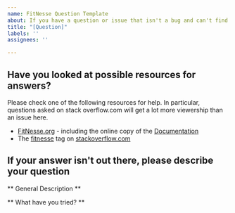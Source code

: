 ```yaml
---
name: FitNesse Question Template
about: If you have a question or issue that isn't a bug and can't find an answer elsewhere.
title: "[Question]"
labels: ''
assignees: ''

---
```


## Have you looked at possible resources for answers?
Please check one of the following resources for help. In particular, questions asked on stack overflow.com will get a lot more viewership than an issue here.
- [FitNesse.org](http://fitnesse.org) - including the online copy of the [Documentation](http://fitnesse.org/FitNesse.UserGuide)
- The [fitnesse](https://stackoverflow.com/questions/tagged/fitnesse) tag on [stackoverflow.com](https://stackoverflow.com)

## If your answer isn't out there, please describe your question
** General Description **

** What have you tried? **
